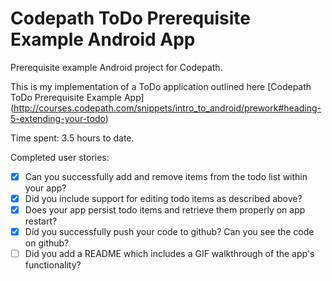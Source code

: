 # Codepath ToDo Prerequisite Example Android App
Prerequisite example Android project for Codepath. 

This is my implementation of a ToDo application outlined here [Codepath ToDo Prerequisite Example App] (http://courses.codepath.com/snippets/intro_to_android/prework#heading-5-extending-your-todo)

Time spent: 3.5 hours to date.

Completed user stories:

* [x] Can you successfully add and remove items from the todo list within your app?
* [x] Did you include support for editing todo items as described above?
* [x] Does your app persist todo items and retrieve them properly on app restart?
* [x] Did you successfully push your code to github? Can you see the code on github?
* [ ] Did you add a README which includes a GIF walkthrough of the app's functionality?
